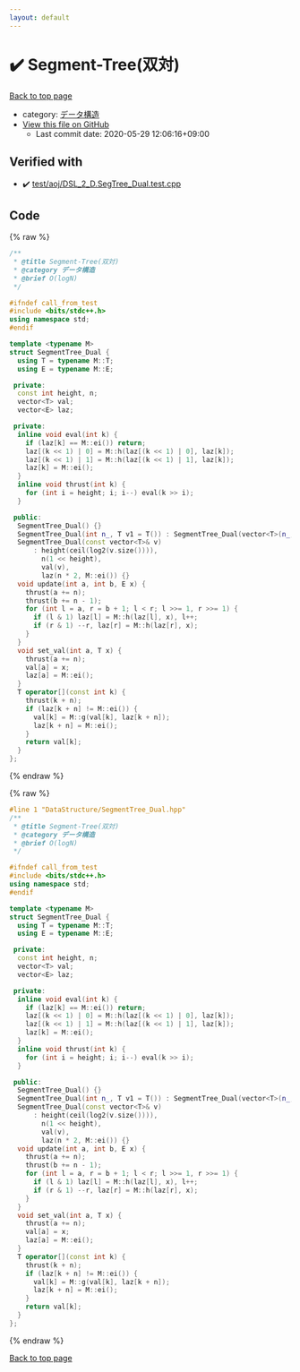 ```yaml
---
layout: default
---
```


<!-- mathjax config similar to math.stackexchange -->
<script type="text/javascript" async
  src="https://cdnjs.cloudflare.com/ajax/libs/mathjax/2.7.5/MathJax.js?config=TeX-MML-AM_CHTML">
</script>
<script type="text/x-mathjax-config">
  MathJax.Hub.Config({
    TeX: { equationNumbers: { autoNumber: "AMS" }},
    tex2jax: {
      inlineMath: [ ['$','$'] ],
      processEscapes: true
    },
    "HTML-CSS": { matchFontHeight: false },
    displayAlign: "left",
    displayIndent: "2em"
  });
</script>

<script type="text/javascript" src="https://cdnjs.cloudflare.com/ajax/libs/jquery/3.4.1/jquery.min.js"></script>
<script src="https://cdn.jsdelivr.net/npm/jquery-balloon-js@1.1.2/jquery.balloon.min.js" integrity="sha256-ZEYs9VrgAeNuPvs15E39OsyOJaIkXEEt10fzxJ20+2I=" crossorigin="anonymous"></script>
<script type="text/javascript" src="../../assets/js/copy-button.js"></script>
<link rel="stylesheet" href="../../assets/css/copy-button.css" />


# :heavy_check_mark: Segment-Tree(双対)

<a href="../../index.html">Back to top page</a>

* category: <a href="../../index.html#c1c7278649b583761cecd13e0628181d">データ構造</a>
* <a href="{{ site.github.repository_url }}/blob/master/DataStructure/SegmentTree_Dual.hpp">View this file on GitHub</a>
    - Last commit date: 2020-05-29 12:06:16+09:00




## Verified with

* :heavy_check_mark: <a href="../../verify/test/aoj/DSL_2_D.SegTree_Dual.test.cpp.html">test/aoj/DSL_2_D.SegTree_Dual.test.cpp</a>


## Code

<a id="unbundled"></a>
{% raw %}
```cpp
/**
 * @title Segment-Tree(双対)
 * @category データ構造
 * @brief O(logN)
 */

#ifndef call_from_test
#include <bits/stdc++.h>
using namespace std;
#endif

template <typename M>
struct SegmentTree_Dual {
  using T = typename M::T;
  using E = typename M::E;

 private:
  const int height, n;
  vector<T> val;
  vector<E> laz;

 private:
  inline void eval(int k) {
    if (laz[k] == M::ei()) return;
    laz[(k << 1) | 0] = M::h(laz[(k << 1) | 0], laz[k]);
    laz[(k << 1) | 1] = M::h(laz[(k << 1) | 1], laz[k]);
    laz[k] = M::ei();
  }
  inline void thrust(int k) {
    for (int i = height; i; i--) eval(k >> i);
  }

 public:
  SegmentTree_Dual() {}
  SegmentTree_Dual(int n_, T v1 = T()) : SegmentTree_Dual(vector<T>(n_, v1)) {}
  SegmentTree_Dual(const vector<T>& v)
      : height(ceil(log2(v.size()))),
        n(1 << height),
        val(v),
        laz(n * 2, M::ei()) {}
  void update(int a, int b, E x) {
    thrust(a += n);
    thrust(b += n - 1);
    for (int l = a, r = b + 1; l < r; l >>= 1, r >>= 1) {
      if (l & 1) laz[l] = M::h(laz[l], x), l++;
      if (r & 1) --r, laz[r] = M::h(laz[r], x);
    }
  }
  void set_val(int a, T x) {
    thrust(a += n);
    val[a] = x;
    laz[a] = M::ei();
  }
  T operator[](const int k) {
    thrust(k + n);
    if (laz[k + n] != M::ei()) {
      val[k] = M::g(val[k], laz[k + n]);
      laz[k + n] = M::ei();
    }
    return val[k];
  }
};
```
{% endraw %}

<a id="bundled"></a>
{% raw %}
```cpp
#line 1 "DataStructure/SegmentTree_Dual.hpp"
/**
 * @title Segment-Tree(双対)
 * @category データ構造
 * @brief O(logN)
 */

#ifndef call_from_test
#include <bits/stdc++.h>
using namespace std;
#endif

template <typename M>
struct SegmentTree_Dual {
  using T = typename M::T;
  using E = typename M::E;

 private:
  const int height, n;
  vector<T> val;
  vector<E> laz;

 private:
  inline void eval(int k) {
    if (laz[k] == M::ei()) return;
    laz[(k << 1) | 0] = M::h(laz[(k << 1) | 0], laz[k]);
    laz[(k << 1) | 1] = M::h(laz[(k << 1) | 1], laz[k]);
    laz[k] = M::ei();
  }
  inline void thrust(int k) {
    for (int i = height; i; i--) eval(k >> i);
  }

 public:
  SegmentTree_Dual() {}
  SegmentTree_Dual(int n_, T v1 = T()) : SegmentTree_Dual(vector<T>(n_, v1)) {}
  SegmentTree_Dual(const vector<T>& v)
      : height(ceil(log2(v.size()))),
        n(1 << height),
        val(v),
        laz(n * 2, M::ei()) {}
  void update(int a, int b, E x) {
    thrust(a += n);
    thrust(b += n - 1);
    for (int l = a, r = b + 1; l < r; l >>= 1, r >>= 1) {
      if (l & 1) laz[l] = M::h(laz[l], x), l++;
      if (r & 1) --r, laz[r] = M::h(laz[r], x);
    }
  }
  void set_val(int a, T x) {
    thrust(a += n);
    val[a] = x;
    laz[a] = M::ei();
  }
  T operator[](const int k) {
    thrust(k + n);
    if (laz[k + n] != M::ei()) {
      val[k] = M::g(val[k], laz[k + n]);
      laz[k + n] = M::ei();
    }
    return val[k];
  }
};

```
{% endraw %}

<a href="../../index.html">Back to top page</a>

